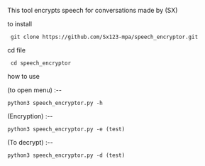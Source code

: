 This tool encrypts speech for conversations
made by (SX)

 to install 

     git clone https://github.com/Sx123-mpa/speech_encryptor.git
     
 cd file

     cd speech_encryptor

how to use

(to open menu) :--

    python3 speech_encryptor.py -h

(Encryption) :--

    python3 speech_encryptor.py -e (test)
 
(To decrypt) :-- 

    python3 speech_encryptor.py -d (test)
